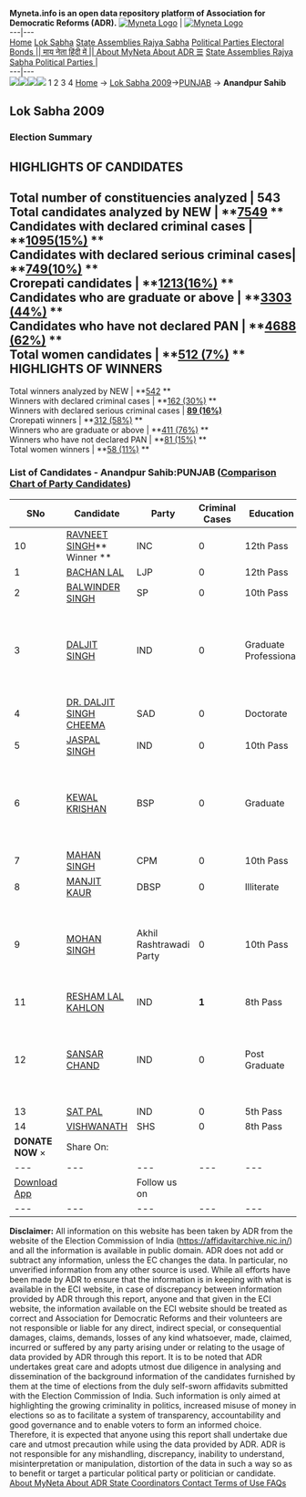 **Myneta.info is an open data repository platform of Association for Democratic Reforms (ADR).**
[![Myneta Logo](https://www.myneta.info/lib/img/myneta-logo.png)](https://www.myneta.info/) | [![Myneta Logo](https://www.myneta.info/lib/img/adr-logo.png)](https://adrindia.org)  
---|---  
[Home](https://www.myneta.info/) [Lok Sabha](https://www.myneta.info/#ls "Lok Sabha") [ State Assemblies ](https://www.myneta.info/#sa "State Assemblies") [Rajya Sabha](https://www.myneta.info/#rs "Rajya Sabha") [Political Parties ](https://www.myneta.info/party "Political Parties") [ Electoral Bonds ](https://www.myneta.info/electoral_bonds "Electoral Bonds") [ || माय नेता हिंदी में || ](https://translate.google.co.in/translate?prev=hp&hl=en&js=y&u=www.myneta.info&sl=en&tl=hi&history_state0=) [ About MyNeta ](https://adrindia.org/content/about-myneta) [ About ADR ](https://adrindia.org/about-adr/who-we-are) [☰](javascript:void\(0\))
[ State Assemblies ](https://www.myneta.info/#sa "State Assemblies") [ Rajya Sabha ](https://www.myneta.info/#rs "Rajya Sabha") [ Political Parties ](https://www.myneta.info/party "Political Parties")
|   
---|---  
![](https://www.myneta.info/lib/img/banner/banner-1.png)![](https://www.myneta.info/lib/img/banner/banner-2.png)![](https://www.myneta.info/lib/img/banner/banner-3.png)![](https://www.myneta.info/lib/img/banner/banner-4.png)
1  2  3  4 
[Home](https://www.myneta.info/) → [Lok Sabha 2009](https://www.myneta.info/ls2009/)→[PUNJAB](https://www.myneta.info/ls2009/index.php?action=show_constituencies&state_id=19) → **Anandpur Sahib**
### 
## Lok Sabha 2009
###  Election Summary 
HIGHLIGHTS OF CANDIDATES  
---  
Total number of constituencies analyzed |  543   
Total candidates analyzed by NEW | **[7549](https://www.myneta.info/ls2009/index.php?action=summary&subAction=candidates_analyzed&sort=candidate#summary) **  
Candidates with declared criminal cases | **[1095(15%)](https://www.myneta.info/ls2009/index.php?action=summary&subAction=crime&sort=candidate#summary) **  
Candidates with declared serious criminal cases| **[749(10%)](https://www.myneta.info/ls2009/index.php?action=summary&subAction=serious_crime&sort=candidate#summary) **  
Crorepati candidates | **[1213(16%)](https://www.myneta.info/ls2009/index.php?action=summary&subAction=crorepati&sort=candidate#summary) **  
Candidates who are graduate or above | **[3303 (44%)](https://www.myneta.info/ls2009/index.php?action=summary&subAction=education&sort=candidate#summary) **  
Candidates who have not declared PAN | **[4688 (62%)](https://www.myneta.info/ls2009/index.php?action=summary&subAction=without_pan&sort=candidate#summary) **  
Total women candidates | **[512 (7%)](https://www.myneta.info/ls2009/index.php?action=summary&subAction=women_candidate&sort=candidate#summary) **  
HIGHLIGHTS OF WINNERS  
---  
Total winners analyzed by NEW | **[542](https://www.myneta.info/ls2009/index.php?action=summary&subAction=winner_analyzed&sort=candidate#summary) **  
Winners with declared criminal cases | **[162 (30%)](https://www.myneta.info/ls2009/index.php?action=summary&subAction=winner_crime&sort=candidate#summary) **  
Winners with declared serious criminal cases | **[89 (16%)](https://www.myneta.info/ls2009/index.php?action=summary&subAction=winner_serious_crime&sort=candidate#summary)**  
Crorepati winners | **[312 (58%)](https://www.myneta.info/ls2009/index.php?action=summary&subAction=winner_crorepati&sort=candidate#summary) **  
Winners who are graduate or above | **[411 (76%)](https://www.myneta.info/ls2009/index.php?action=summary&subAction=winner_education&sort=candidate#summary) **  
Winners who have not declared PAN | **[81 (15%)](https://www.myneta.info/ls2009/index.php?action=summary&subAction=winner_without_pan&sort=candidate#summary) **  
Total women winners | **[58 (11%)](https://www.myneta.info/ls2009/index.php?action=summary&subAction=winner_women&sort=candidate#summary) **  
### List of Candidates - Anandpur Sahib:PUNJAB ([Comparison Chart of Party Candidates](https://www.myneta.info/ls2009/comparisonchart.php?constituency_id=469))
SNo | Candidate| Party| Criminal Cases| Education| Age| Total Assets| Liabilities  
---|---|---|---|---|---|---|---  
10  | [RAVNEET SINGH](https://www.myneta.info/ls2009/candidate.php?candidate_id=7933)** Winner ** | INC | 0 | 12th Pass| 33 | Rs 2,18,21,443 ~ 2 Crore+ | Rs 3,00,000 ~ 3 Lacs+  
1  | [BACHAN LAL](https://www.myneta.info/ls2009/candidate.php?candidate_id=7934) | LJP | 0 | 12th Pass| 49 | Rs 80,19,000 ~ 80 Lacs+ | Rs 7,00,000 ~ 7 Lacs+  
2  | [BALWINDER SINGH](https://www.myneta.info/ls2009/candidate.php?candidate_id=7935) | SP | 0 | 10th Pass| 42 | Rs 71,000 ~ 71 Thou+ | Rs 0 ~   
3  | [DALJIT SINGH](https://www.myneta.info/ls2009/candidate.php?candidate_id=7942) | IND | 0 | Graduate Professional| 65 | ![](https://myneta.info/image_v2.php?myneta_folder=ls2009&candidate_id=7942&col=ta) | ![](https://myneta.info/image_v2.php?myneta_folder=ls2009&candidate_id=7942&col=lia)  
4  | [DR. DALJIT SINGH CHEEMA](https://www.myneta.info/ls2009/candidate.php?candidate_id=7931) | SAD | 0 | Doctorate| 47 | Rs 1,00,69,147 ~ 1 Crore+ | Rs 12,51,698 ~ 12 Lacs+  
5  | [JASPAL SINGH](https://www.myneta.info/ls2009/candidate.php?candidate_id=7941) | IND | 0 | 10th Pass| 47 | Rs 25,03,000 ~ 25 Lacs+ | Rs 0 ~   
6  | [KEWAL KRISHAN](https://www.myneta.info/ls2009/candidate.php?candidate_id=7930) | BSP | 0 | Graduate| 49 | ![](https://myneta.info/image_v2.php?myneta_folder=ls2009&candidate_id=7930&col=ta) | ![](https://myneta.info/image_v2.php?myneta_folder=ls2009&candidate_id=7930&col=lia)  
7  | [MAHAN SINGH](https://www.myneta.info/ls2009/candidate.php?candidate_id=7932) | CPM | 0 | 10th Pass| 61 | Rs 53,73,955 ~ 53 Lacs+ | Rs 0 ~   
8  | [MANJIT KAUR](https://www.myneta.info/ls2009/candidate.php?candidate_id=7936) | DBSP | 0 | Illiterate| 37 | Rs 11,000 ~ 11 Thou+ | Rs 0 ~   
9  | [MOHAN SINGH](https://www.myneta.info/ls2009/candidate.php?candidate_id=7937) | Akhil Rashtrawadi Party | 0 | 10th Pass| 43 | ![](https://myneta.info/image_v2.php?myneta_folder=ls2009&candidate_id=7937&col=ta) | ![](https://myneta.info/image_v2.php?myneta_folder=ls2009&candidate_id=7937&col=lia)  
11  | [RESHAM LAL KAHLON](https://www.myneta.info/ls2009/candidate.php?candidate_id=7943) | IND | **1** | 8th Pass| 37 | Rs 2,17,495 ~ 2 Lacs+ | Rs 58,000 ~ 58 Thou+  
12  | [SANSAR CHAND](https://www.myneta.info/ls2009/candidate.php?candidate_id=7940) | IND | 0 | Post Graduate| 70 | ![](https://myneta.info/image_v2.php?myneta_folder=ls2009&candidate_id=7940&col=ta) | ![](https://myneta.info/image_v2.php?myneta_folder=ls2009&candidate_id=7940&col=lia)  
13  | [SAT PAL](https://www.myneta.info/ls2009/candidate.php?candidate_id=7939) | IND | 0 | 5th Pass| 30 | Rs 45,000 ~ 45 Thou+ | Rs 0 ~   
14  | [VISHWANATH](https://www.myneta.info/ls2009/candidate.php?candidate_id=7938) | SHS | 0 | 8th Pass| 48 | Rs 19,38,000 ~ 19 Lacs+ | Rs 0 ~   
|  **DONATE NOW** × |  Share On:  | [](https://api.whatsapp.com/send?text=https%3A%2F%2Fmyneta.info%2Fpunjab2022%2Findex.php%3Faction%3Dshow_constituencies%26state_id%3D19) | [](https://www.facebook.com/sharer/sharer.php?u=https%3A%2F%2Fmyneta.info%2Fpunjab2022%2Findex.php%3Faction%3Dshow_constituencies%26state_id%3D19) | [](https://twitter.com/share?url=https%3A%2F%2Fmyneta.info%2Fpunjab2022%2Findex.php%3Faction%3Dshow_constituencies%26state_id%3D19)  
---|---|---|---|---  
| [ Download App ](https://play.google.com/store/apps/details?id=com.webrosoft.myneta1&pcampaignid=pcampaignidMKT-Other-global-all-co-prtnr-py-PartBadge-Mar2515-1) | [](https://play.google.com/store/apps/details?id=com.webrosoft.myneta1&pcampaignid=pcampaignidMKT-Other-global-all-co-prtnr-py-PartBadge-Mar2515-1) |  Follow us on  | [](https://www.facebook.com/adrindia.org/) | [](https://twitter.com/adrspeaks) | [](https://groups.google.com/g/national-election-watch?hl=en&pli=1) | [](https://www.instagram.com/adrspeaks/) | [](https://www.youtube.com/user/adrspeaks) | [](https://sharechat.com/profile/adrspeaks)  
---|---|---|---|---|---|---|---|---  
**Disclaimer:** All information on this website has been taken by ADR from the website of the Election Commission of India (https://affidavitarchive.nic.in/) and all the information is available in public domain. ADR does not add or subtract any information, unless the EC changes the data. In particular, no unverified information from any other source is used. While all efforts have been made by ADR to ensure that the information is in keeping with what is available in the ECI website, in case of discrepancy between information provided by ADR through this report, anyone and that given in the ECI website, the information available on the ECI website should be treated as correct and Association for Democratic Reforms and their volunteers are not responsible or liable for any direct, indirect special, or consequential damages, claims, demands, losses of any kind whatsoever, made, claimed, incurred or suffered by any party arising under or relating to the usage of data provided by ADR through this report. It is to be noted that ADR undertakes great care and adopts utmost due diligence in analysing and dissemination of the background information of the candidates furnished by them at the time of elections from the duly self-sworn affidavits submitted with the Election Commission of India. Such information is only aimed at highlighting the growing criminality in politics, increased misuse of money in elections so as to facilitate a system of transparency, accountability and good governance and to enable voters to form an informed choice. Therefore, it is expected that anyone using this report shall undertake due care and utmost precaution while using the data provided by ADR. ADR is not responsible for any mishandling, discrepancy, inability to understand, misinterpretation or manipulation, distortion of the data in such a way so as to benefit or target a particular political party or politician or candidate. 
[ About MyNeta ](https://adrindia.org/content/about-myneta) [ About ADR ](https://adrindia.org/about-adr/who-we-are) [ State Coordinators ](https://adrindia.org/about-adr/state-coordinators) [ Contact ](https://adrindia.org/contact-us) [ Terms of Use ](https://adrindia.org/content/adr-terms-use) [ FAQs ](https://adrindia.org/content/faqs)
